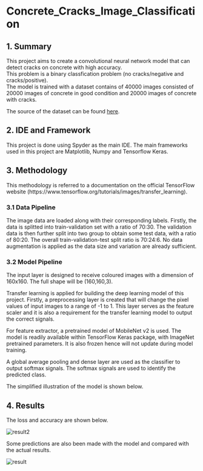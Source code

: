# Concrete_Cracks_Image_Classification
 
## 1. Summary
<p> This project aims to create a convolutional neural network model that can detect cracks on concrete with high accuracy.<br> 
This problem is a binary classfication problem (no cracks/negative and cracks/positive).<br>
The model is trained with a dataset contains of 40000 images consisted of 20000 images of concrete in good condition and 20000 images of concrete with cracks.<br> 

 The source of the dataset can be found [here](https://data.mendeley.com/datasets/5y9wdsg2zt/2).</p> 

## 2. IDE and Framework
<p>This project is done using Spyder as the main IDE. The main frameworks used in this project are Matplotlib, Numpy and Tensorflow Keras.</p>

## 3. Methodology

<p>This methodology is referred to a documentation on the official TensorFlow website (https://www.tensorflow.org/tutorials/images/transfer_learning).</p>

### 3.1 Data Pipeline
<p>The image data are loaded along with their corresponding labels. Firstly, the data is splitted into train-validation set with a ratio of 70:30. The validation data is then further split into two group to obtain some test data, with a ratio of 80:20. The overall train-validation-test split ratio is 70:24:6. No data augmentation is applied as the data size and variation are already sufficient.</p>

### 3.2 Model Pipeline
<p>The input layer is designed to receive coloured images with a dimension of 160x160. The full shape will be (160,160,3).

Transfer learning is applied for building the deep learning model of this project. Firstly, a preprocessing layer is created that will change the pixel values of input images to a range of -1 to 1. This layer serves as the feature scaler and it is also a requirement for the transfer learning model to output the correct signals.

For feature extractor, a pretrained model of MobileNet v2 is used. The model is readily available within TensorFlow Keras package, with ImageNet pretrained parameters. It is also frozen hence will not update during model training.

A global average pooling and dense layer are used as the classifier to output softmax signals. The softmax signals are used to identify the predicted class.

The simplified illustration of the model is shown below.</p>

## 4. Results
<p>The loss and accuracy are shown below.</p>
 
![result2](https://user-images.githubusercontent.com/72061179/164844902-a055a590-9c67-4027-83b8-0e9aab672fd4.png)
 
<p>Some predictions are also been made with the model and compared with the actual results.
</p>

![result](https://user-images.githubusercontent.com/72061179/164838410-0ccedcf5-5b97-429a-8f54-ccb7dd5bfa31.png)

